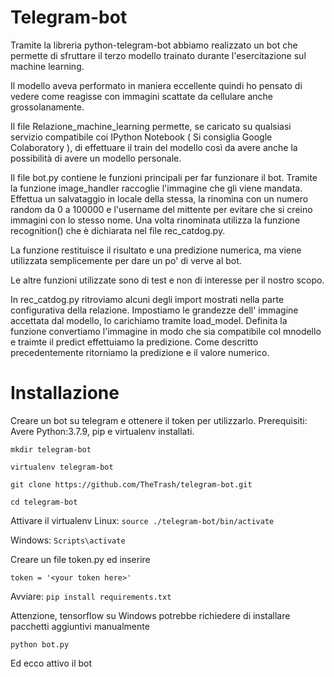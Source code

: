 # Telegram-bot

Tramite la libreria python-telegram-bot abbiamo realizzato un bot che permette di sfruttare il terzo modello trainato durante l'esercitazione sul machine learning.

Il modello aveva performato in maniera eccellente quindi ho pensato di vedere come reagisse con immagini scattate da cellulare anche grossolanamente.

Il file Relazione_machine_learning permette, se caricato su qualsiasi servizio compatibile coi IPython Notebook ( Si consiglia Google Colaboratory ), di effettuare il train del modello così da avere anche la possibilità di avere un modello personale.

Il file bot.py contiene le funzioni principali per far funzionare il bot.
Tramite la funzione image_handler raccoglie l'immagine che gli viene mandata. 
Effettua un salvataggio in locale della stessa, la rinomina con un numero random da 0 a 100000 e l'username del mittente per evitare che si creino immagini con lo stesso nome.
Una volta rinominata utilizza la funzione recognition() che è dichiarata nel file rec_catdog.py.

La funzione restituisce il risultato e una predizione numerica, ma viene utilizzata semplicemente per dare un po' di verve al bot.

Le altre funzioni utilizzate sono di test e non di interesse per il nostro scopo.

In rec_catdog.py ritroviamo alcuni degli import mostrati nella parte configurativa della relazione.
Impostiamo le grandezze dell' immagine  accettata dal modello, lo carichiamo tramite load_model.
Definita la funzione convertiamo l'immagine in modo che sia compatibile col mnodello e traimte il predict effettuiamo la predizione.
Come descritto precedentemente ritorniamo la predizione e il valore numerico.

# Installazione
Creare un bot su telegram e ottenere il token per utilizzarlo.
Prerequisiti: Avere Python:3.7.9, pip e virtualenv installati.


`mkdir telegram-bot`

`virtualenv telegram-bot`

`git clone https://github.com/TheTrash/telegram-bot.git`

`cd telegram-bot`

Attivare il virtualenv
Linux: `source ./telegram-bot/bin/activate`

Windows: `Scripts\activate`

Creare un file token.py ed inserire

`token = '<your token here>'`

Avviare:
`pip install requirements.txt`

Attenzione, tensorflow su Windows potrebbe richiedere di installare pacchetti aggiuntivi manualmente

`python bot.py`

Ed ecco attivo il bot


